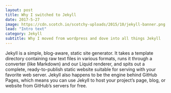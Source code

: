 ```yaml
---
layout: post
title: Why I switched to Jekyll
date: 2017-5-27
image: https://cdn.scotch.io/scotchy-uploads/2015/10/jekyll-banner.png
lead: "Intro text"
category: Jekyll
subtitle: Why I moved from wordpress and dove into all things Jekyll 
---
```

Jekyll is a simple, blog-aware, static site generator. It takes a template directory containing raw text files in various formats, runs it through a converter (like Markdown) and our Liquid renderer, and spits out a complete, ready-to-publish static website suitable for serving with your favorite web server. Jekyll also happens to be the engine behind GitHub Pages, which means you can use Jekyll to host your project’s page, blog, or website from GitHub’s servers for free.

